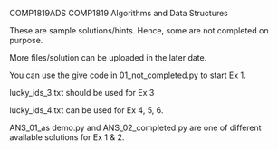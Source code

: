 COMP1819ADS COMP1819 Algorithms and Data Structures

These are sample solutions/hints. Hence, some are not completed on purpose.

More files/solution can be uploaded in the later date.

You can use the give code in 01_not_completed.py to start Ex 1. 

lucky_ids_3.txt should be used for Ex 3

lucky_ids_4.txt can be used for Ex 4, 5, 6.

ANS_01_as demo.py and ANS_02_completed.py are one of different available solutions for Ex 1 & 2. 
